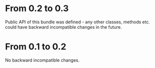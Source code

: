 # From 0.2 to 0.3

Public API of this bundle was defined - any other classes, methods etc. could
have backward incompatible changes in the future.

# From 0.1 to 0.2

No backward incompatible changes.
